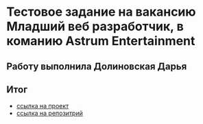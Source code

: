# Тестовое задание на вакансию Младший веб разработчик, в команию Astrum Entertainment

## Работу выполнила Долиновская Дарья

## Итог
* [ссылка на  проект]()
* [cсылка на репозитрий](https://github.com/Dolinovskaya/test_astrum)
